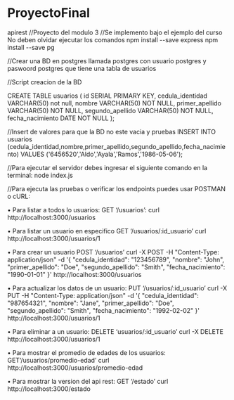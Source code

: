 # ProyectoFinal
 apirest
//Proyecto del modulo 3
//Se implemento bajo el ejemplo del curso
No deben olvidar ejecutar los comandos
npm install --save express
npm install --save pg

//Crear una BD en postgres llamada postgres con usuario postgres y paswoord postgres que tiene una tabla de usuarios 

//Script creacion de la BD

CREATE TABLE usuarios (
    id SERIAL PRIMARY KEY,
    cedula_identidad VARCHAR(50) not null,
    nombre VARCHAR(50) NOT NULL,
    primer_apellido VARCHAR(50) NOT NULL,
    segundo_apellido VARCHAR(50) NOT NULL,
    fecha_nacimiento DATE NOT NULL
);

//Insert de valores para que la BD no este vacia y pruebas
INSERT INTO usuarios (cedula_identidad,nombre,primer_apellido,segundo_apellido,fecha_nacimiento) VALUES ('6456520','Aldo','Ayala','Ramos','1986-05-06');

//Para ejecutar el servidor debes ingresar el siguiente comando en la terminal: node index.js

//Para ejecuta las pruebas o verificar los endpoints puedes usar POSTMAN o cURL:

• Para listar a todos lo usuarios: GET ‘/usuarios’:
curl http://localhost:3000/usuarios

• Para listar un usuario en especifico GET ‘/usuarios/:id_usuario’
curl http://localhost:3000/usuarios/1

• Para crear un usuario POST ‘/usuarios’
curl -X POST -H "Content-Type: application/json" -d '{
  "cedula_identidad": "123456789",
  "nombre": "John",
  "primer_apellido": "Doe",
  "segundo_apellido": "Smith",
  "fecha_nacimiento": "1990-01-01"
}' http://localhost:3000/usuarios

• Para actualizar los datos de un usuario: PUT ‘/usuarios/:id_usuario’
curl -X PUT -H "Content-Type: application/json" -d '{
  "cedula_identidad": "987654321",
  "nombre": "Jane",
  "primer_apellido": "Doe",
  "segundo_apellido": "Smith",
  "fecha_nacimiento": "1992-02-02"
}' http://localhost:3000/usuarios/1

• Para eliminar a un usuario: DELETE ‘usuarios/:id_usuario’
curl -X DELETE http://localhost:3000/usuarios/1

• Para mostrar el promedio de edades de los usuarios: GET‘/usuarios/promedio-edad’
curl http://localhost:3000/usuarios/promedio-edad

• Para mostrar la version del api rest: GET ‘/estado’
curl http://localhost:3000/estado
